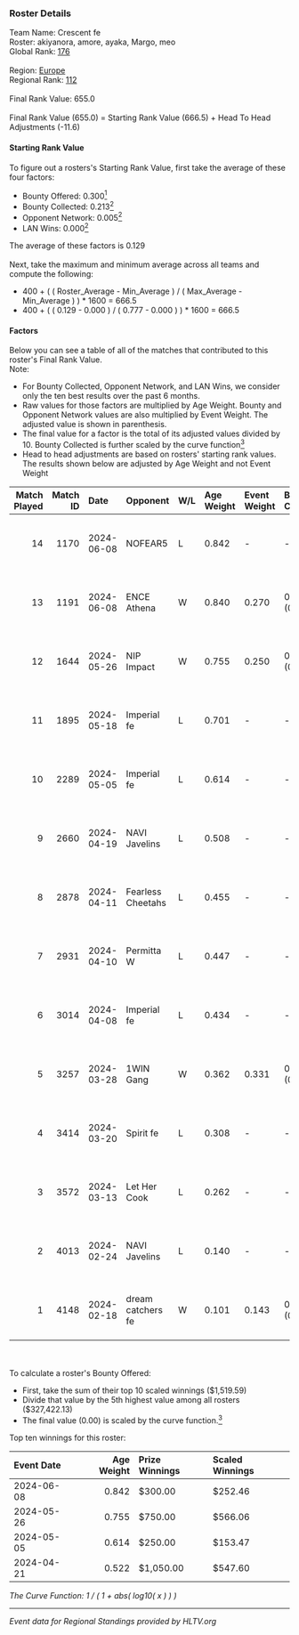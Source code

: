 ### Roster Details<br />
Team Name: Crescent fe<br />
Roster: akiyanora, amore, ayaka, Margo, meo<br />
Global Rank: [176](../standings_global.md)<br />
<br />
Region: [Europe]( ../standings_europe.md)<br />
Regional Rank: [112]( ../standings_europe.md)<br />
<br />
Final Rank Value:  655.0<br />
<br />
Final Rank Value (655.0) = Starting Rank Value (666.5) + Head To Head Adjustments (-11.6)<br />

#### Starting Rank Value<br />
To figure out a rosters's Starting Rank Value, first take the average of these four factors:<br />
- Bounty Offered: 0.300[<sup>1</sup>](#table2)
- Bounty Collected: 0.213[<sup>2</sup>](#table1)
- Opponent Network: 0.005[<sup>2</sup>](#table1)
- LAN Wins: 0.000[<sup>2</sup>](#table1)

The average of these factors is 0.129<br />
<br />
Next, take the maximum and minimum average across all teams and compute the following:<br />
- 400 + ( ( Roster_Average - Min_Average ) / ( Max_Average - Min_Average ) ) * 1600 = 666.5
- 400 + ( ( 0.129 - 0.000 ) / ( 0.777 - 0.000 ) ) * 1600 = 666.5


#### Factors<br />
Below you can see a table of all of the matches that contributed to this roster's Final Rank Value.<br />
Note:<br />

- For Bounty Collected, Opponent Network, and LAN Wins, we consider only the ten best results over the past 6 months.
- Raw values for those factors are multiplied by Age Weight. Bounty and Opponent Network values are also multiplied by Event Weight. The adjusted value is shown in parenthesis.
- The final value for a factor is the total of its adjusted values divided by 10. Bounty Collected is further scaled by the curve function[<sup>3</sup>](#curveFunction)
- Head to head adjustments are based on rosters' starting rank values. The results shown below are adjusted by Age Weight and not Event Weight
<span id="table1"></span><br />


| Match Played | Match ID | Date       | Opponent          | W/L | Age Weight | Event Weight | Bounty Collected | Opponent Network | LAN Wins  | H2H Adj. | Roster                              |
| -: | -: | :- | :- | :- | :- | :- | :- | :- | :- | -: | :- |
|           14 |     1170 | 2024-06-08 | NOFEAR5           | L   | 0.842      | -            | -                | -                | -         |   -12.58 | akiyanora, amore, ayaka, Margo, meo |
|           13 |     1191 | 2024-06-08 | ENCE Athena       | W   | 0.840      | 0.270        | 0.002 (0.001)    | 0.038 (0.009)    | 0 (0.000) |    12.02 | akiyanora, amore, ayaka, Margo, meo |
|           12 |     1644 | 2024-05-26 | NIP Impact        | W   | 0.755      | 0.250        | 0.005 (0.001)    | 0.190 (0.036)    | 0 (0.000) |    14.54 | akiyanora, amore, ayaka, Margo, meo |
|           11 |     1895 | 2024-05-18 | Imperial fe       | L   | 0.701      | -            | -                | -                | -         |    -1.99 | akiyanora, amore, ayaka, Margo, meo |
|           10 |     2289 | 2024-05-05 | Imperial fe       | L   | 0.614      | -            | -                | -                | -         |    -1.78 | akiyanora, amore, ayaka, Margo, meo |
|            9 |     2660 | 2024-04-19 | NAVI Javelins     | L   | 0.508      | -            | -                | -                | -         |    -3.80 | akiyanora, amore, ayaka, Margo, meo |
|            8 |     2878 | 2024-04-11 | Fearless Cheetahs | L   | 0.455      | -            | -                | -                | -         |    -6.20 | akiyanora, amore, ayaka, Margo, meo |
|            7 |     2931 | 2024-04-10 | Permitta W        | L   | 0.447      | -            | -                | -                | -         |   -10.09 | akiyanora, amore, ayaka, Margo, meo |
|            6 |     3014 | 2024-04-08 | Imperial fe       | L   | 0.434      | -            | -                | -                | -         |    -1.43 | akiyanora, amore, ayaka, Margo, meo |
|            5 |     3257 | 2024-03-28 | 1WIN Gang         | W   | 0.362      | 0.331        | 0.001 (0.000)    | 0.017 (0.002)    | 0 (0.000) |     5.57 | akiyanora, amore, ayaka, Margo, meo |
|            4 |     3414 | 2024-03-20 | Spirit fe         | L   | 0.308      | -            | -                | -                | -         |    -4.87 | akiyanora, amore, ayaka, Margo, meo |
|            3 |     3572 | 2024-03-13 | Let Her Cook      | L   | 0.262      | -            | -                | -                | -         |    -1.48 | akiyanora, amore, ayaka, Margo, meo |
|            2 |     4013 | 2024-02-24 | NAVI Javelins     | L   | 0.140      | -            | -                | -                | -         |    -1.29 | akiyanora, amore, ayaka, Margo, meo |
|            1 |     4148 | 2024-02-18 | dream catchers fe | W   | 0.101      | 0.143        | 0.016 (0.000)    | 0.170 (0.002)    | 0 (0.000) |     1.83 | akiyanora, amore, ayaka, Margo, meo |

<br />
<span id="table2"></span><br />
To calculate a roster's Bounty Offered:<br />

- First, take the sum of their top 10 scaled winnings ($1,519.59)
- Divide that value by the 5th highest value among all rosters ($327,422.13)
- The final value (0.00) is scaled by the curve function.[<sup>3</sup>](#curveFunction)

Top ten winnings for this roster:<br />

| Event Date | Age Weight | Prize Winnings | Scaled Winnings |
| :- | -: | :- | :- |
| 2024-06-08 |      0.842 | $300.00        | $252.46         |
| 2024-05-26 |      0.755 | $750.00        | $566.06         |
| 2024-05-05 |      0.614 | $250.00        | $153.47         |
| 2024-04-21 |      0.522 | $1,050.00      | $547.60         |


<span id="curveFunction"></span>_The Curve Function: 1 / ( 1 + abs( log10( x ) ) )_<br />

---
_Event data for Regional Standings provided by HLTV.org_<br />
